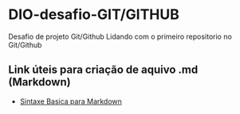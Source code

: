 # DIO-desafio-GIT/GITHUB
Desafio de projeto Git/Github
Lidando com o primeiro repositorio no Git/Github
## Link úteis para criação de aquivo .md (Markdown)
-  [Sintaxe Basica para Markdown](https://www.markdownguide.org/getting-started/)
